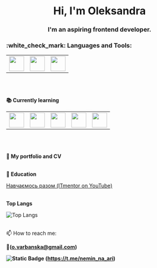 <h1 align="center">Hi, I'm Oleksandra</h1>
<h3 align="center">I'm an aspiring frontend developer.</h3>


<h3 align="left"> :white_check_mark: Languages and Tools:</h3>

<table aling="center">
      <tbody>
        <tr>
          <td><img height="40px" width="40px" src="https://cdn.jsdelivr.net/gh/devicons/devicon@latest/icons/html5/html5-original.svg"/></td>
          <td><img height="40px" width="40px" src="https://cdn.jsdelivr.net/gh/devicons/devicon@latest/icons/css3/css3-original.svg"/></td>
          <td><img height="40px" width="40px" src="https://cdn.jsdelivr.net/gh/devicons/devicon@latest/icons/vscode/vscode-original.svg"/></td>      
        </tr>
      </tbody>
</table>      
<br> </br>

**:books: Currently learning**
<table aling="center">
      <tbody>
        <tr>
          <td><img height="40px" width="40px"  src="https://cdn.jsdelivr.net/gh/devicons/devicon@latest/icons/javascript/javascript-original.svg"/></td>
          <td><img height="40px" width="40px" src="https://cdn.jsdelivr.net/gh/devicons/devicon@latest/icons/sass/sass-original.svg"/></td>
          <td><img height="40px" width="40px" src="https://cdn.jsdelivr.net/gh/devicons/devicon@latest/icons/git/git-original.svg"/></td> 
          <td><img height="40px" width="40px" src="https://cdn.jsdelivr.net/gh/devicons/devicon@latest/icons/github/github-original.svg"/></td> 
          <td><img height="40px" width="40px" src="https://cdn.jsdelivr.net/gh/devicons/devicon@latest/icons/nodejs/nodejs-original-wordmark.svg"/></td> 
        </tr>
      </tbody>
</table>      
<br> </br>

**📄 My portfolio and CV**
<br> </br>

**📝 Education**

[Навчаємось разом (ITmentor on YouTube)](https://www.youtube.com/@itmentor)
<br> </br>

**Top Langs**

![Top Langs](https://github-readme-stats.vercel.app/api/top-langs/?username=OleksandraVarbanska&layout=compact)
<br> </br>

📫 How to reach me:

**:email:(o.varbanska@gmail.com)**

**![Static Badge](https://img.shields.io/badge/telegram-%2326A5E4?style=flat&logo=Telegram&logoColor=white) (https://t.me/nemin_na_ari)**



